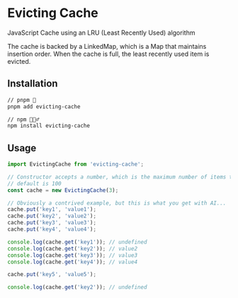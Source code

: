 # Evicting Cache
JavaScript Cache using an LRU (Least Recently Used) algorithm

The cache is backed by a LinkedMap, which is a Map that maintains insertion order. When the cache is full, the least recently used item is evicted.

## Installation

```bash
// pnpm 🎉
pnpm add evicting-cache

// npm 🤷🏽‍♂️
npm install evicting-cache
```

## Usage
```javascript
import EvictingCache from 'evicting-cache';

// Constructor accepts a number, which is the maximum number of items to store.
// default is 100
const cache = new EvictingCache(3);

// Obviously a contrived example, but this is what you get with AI...
cache.put('key1', 'value1');
cache.put('key2', 'value2');
cache.put('key3', 'value3');
cache.put('key4', 'value4');

console.log(cache.get('key1')); // undefined
console.log(cache.get('key2')); // value2
console.log(cache.get('key3')); // value3
console.log(cache.get('key4')); // value4

cache.put('key5', 'value5');

console.log(cache.get('key2')); // undefined

```